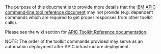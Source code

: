The purpose of this doucment is to provide more details that the [IBM APIC command-line tool reference document](https://ibm-apiconnect.github.io/clidocs/docs/intro) may not provide (e.g. dependent commands which are required to get proper responses from other toolkit calls).  

Please see the wiki section for [APIC Toolkit Reference documentation](https://github.com/ibmArtifacts/APIC_Toolkit_Reference/wiki/APIC-Toolkit-Reference).  

NOTE: The order of the toolkit commands provided may serve as an automation deployment after APIC infrastructure deployment.
